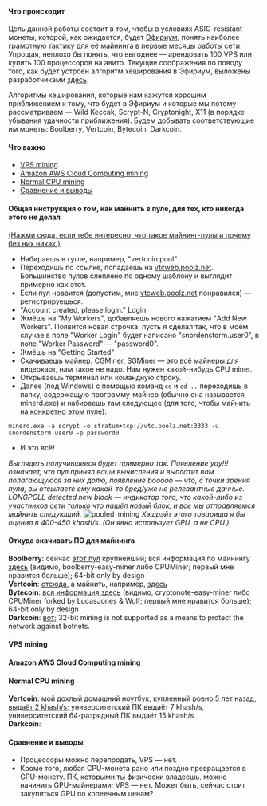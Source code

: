 #### Что происходит

Цель данной работы состоит в том, чтобы в условиях ASIC-resistant монеты, которой, как ожидается, будет [Эфириум](https://github.com/snordenstorm/wiki/wiki/My-Ethereum-Homepage), понять наиболее грамотную тактику для её майнинга в первые месяцы работы сети. Упрощая, неплохо бы понять, что выгоднее — арендовать 100 VPS или купить 100 процессоров на авито. Текущие соображения по поводу того, как будет устроен алгоритм хеширования в Эфириум, выложены разработчиками [здесь](https://forum.ethereum.org/discussion/197/mining-faq-live-updates/p1).

Алгоритмы хеширования, которые нам кажутся хорошим приближением к тому, что будет в Эфириум и которые мы потому рассматриваем — Wild Keccak, Scrypt-N, Cryptonight, X11 (в порядке убывания удачности приближения). Будем добывать соответствующие им монеты: Boolberry, Vertcoin, Bytecoin, Darkcoin. 

#### Что важно

* [VPS mining](https://github.com/snordenstorm/wiki/wiki/Ether-CPU-mining#vps-mining)
* [Amazon AWS Cloud Computing mining](https://github.com/snordenstorm/wiki/wiki/Ether-CPU-mining#amazon-aws-cloud-computing-mining)
* [Normal CPU mining](https://github.com/snordenstorm/wiki/wiki/Ether-CPU-mining#normal-cpu-mining)
* [Сравнение и выводы](https://github.com/snordenstorm/wiki/wiki/Ether-CPU-mining#%D0%A1%D1%80%D0%B0%D0%B2%D0%BD%D0%B5%D0%BD%D0%B8%D0%B5-%D0%B8-%D0%B2%D1%8B%D0%B2%D0%BE%D0%B4%D1%8B)

#### Общая инструкция о том, как майнить в пуле, для тех, кто никогда этого не делал

[(Нажми сюда, если тебе интересно, что такое майнинг-пулы и почему без них никак.)](https://github.com/snordenstorm/wiki/wiki/%D0%9C%D0%B0%D0%B9%D0%BD%D0%B8%D0%BD%D0%B3-%D0%B1%D0%B8%D1%82%D0%BA%D0%BE%D0%B9%D0%BD%D0%BE%D0%B2#%D0%A7%D1%82%D0%BE-%D1%82%D0%B0%D0%BA%D0%BE%D0%B5-%D0%BC%D0%B0%D0%B9%D0%BD%D0%B8%D0%BD%D0%B3-%D0%BF%D1%83%D0%BB%D1%8B)

* Набираешь в гугле, например, "vertcoin pool"
* Переходишь по ссылке, попадаешь на [vtcweb.poolz.net](http://vtcweb.poolz.net/). Большинство пулов слеплено по одному шаблону и выглядит примерно как этот. 
* Если пул нравится (допустим, мне [vtcweb.poolz.net](http://vtcweb.poolz.net/) понравился) — регистрируешься.
* "Account created, please login." Login.
* Жмёшь на "My Workers", добавляешь нового нажатием "Add New Workers". Появится новая строчка: пусть я сделал так, что в моём случае в поле "Worker Login" будет написано "snordenstorm.user0", в поле "Worker Password" — "password0".
* Жмёшь на "Getting Started"
* Скачиваешь майнер. CGMiner, SGMiner — это всё майнеры для видеокарт, нам такое не надо. Нам нужен какой-нибудь CPU miner.
* Открываешь терминал или командную строку.
* Далее (под Windows) с помощью команд `cd` и `cd ..` переходишь в папку, содержащую программу-майнер (обычно она называется minerd.exe) и набираешь там следующее (для того, чтобы майнить на [конкретно этом](http://vtcweb.poolz.net/index.php?page=gettingstarted) пуле):

```
minerd.exe -a scrypt -o stratum+tcp://vtc.poolz.net:3333 -u snordenstorm.user0 -p password0
```
* И это всё! 

*Выглядеть получившееся будет примерно так. Появление yay!!! означает, что пул принял ваши вычисления и выплатит вам полагающуюся за них долю, появление booooo — что, с точки зрения пула, вы отсылаете ему какой-то бред/уже не релевантные данные. LONGPOLL detected new block — индикатор того, что какой-либо из участников сети только что нашёл новый блок, и все мы отправляемся майнить следующий.*
![pooled_mining](https://dl.dropboxusercontent.com/u/14533127/paperfor/pooled_mining.png)
*Хэшрэйт этого товарища я бы оценил в 400-450 khash/s. (Он явно использует GPU, а не CPU.)*

#### Откуда скачивать ПО для майнинга

**Boolberry**: сейчас [этот пул](http://cncoin.farm/) крупнейший; вся информация по майнингу [здесь](http://cncoin.farm/#getting_started) (видимо, boolberry-easy-miner либо CPUMiner; первый мне нравится больше); 64-bit only by design<br>
**Vertcoin**: [отсюда](https://bitcointalk.org/index.php?topic=55038.msg654850#msg654850), а майнить, например, [здесь](http://vtcweb.poolz.net/)<br>
**Bytecoin**: [вся информация здесь](http://bcn.extremepool.org/#getting_started) (видимо, cryptonote-easy-miner либо CPUMiner forked by LucasJones & Wolf; первый мне нравится больше); 64-bit only by design<br>
**Darkcoin**: [вот](http://wiki.darkcoin.eu/wiki/Mining_Darkcoin#Mining_Programs); 32-bit mining is not supported as a means to protect the network against botnets.

#### VPS mining

<!--VPS я искал [здесь](https://poiskvps.ru/). -->

#### Amazon AWS Cloud Computing mining

#### Normal CPU mining

**Vertcoin**: мой дохлый домашний ноутбук, купленный ровно 5 лет назад, [выдаёт 2 khash/s](https://dl.dropboxusercontent.com/u/14533127/experiment/Vertcoin/vertcoin_my.png); университетский ПК выдаёт 7 khash/s, университетский 64-разрядный ПК выдаёт 15 khash/s <br>
**Darkcoin**:  

#### Сравнение и выводы

* Процессоры можно перепродать, VPS — нет.
* Кроме того, любая CPU-монета рано или поздно превращается в GPU-монету. ПК, которыми ты физически владеешь, можно начинить GPU-майнерами; VPS — нет. Может быть, сейчас стоит закупиться GPU по копеечным ценам?